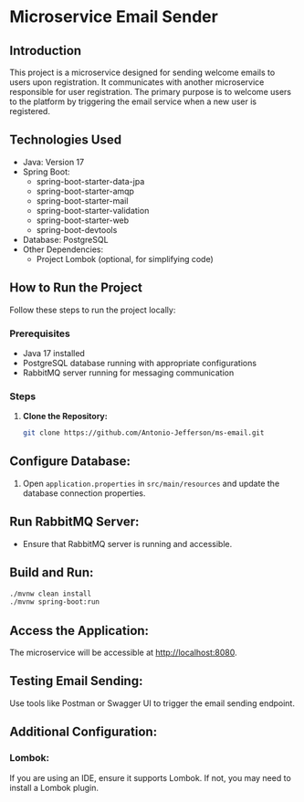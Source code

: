 # Microservice Email Sender

## Introduction
This project is a microservice designed for sending welcome emails to users upon registration. It communicates with another microservice responsible for user registration. The primary purpose is to welcome users to the platform by triggering the email service when a new user is registered.

## Technologies Used
- Java: Version 17
- Spring Boot:
  - spring-boot-starter-data-jpa
  - spring-boot-starter-amqp
  - spring-boot-starter-mail
  - spring-boot-starter-validation
  - spring-boot-starter-web
  - spring-boot-devtools
- Database: PostgreSQL
- Other Dependencies:
  - Project Lombok (optional, for simplifying code)

## How to Run the Project
Follow these steps to run the project locally:

### Prerequisites
- Java 17 installed
- PostgreSQL database running with appropriate configurations
- RabbitMQ server running for messaging communication

### Steps
1. **Clone the Repository:**
   ```bash
   git clone https://github.com/Antonio-Jefferson/ms-email.git
## Configure Database:

1. Open `application.properties` in `src/main/resources` and update the database connection properties.

## Run RabbitMQ Server:

- Ensure that RabbitMQ server is running and accessible.

## Build and Run:
```bash
./mvnw clean install
./mvnw spring-boot:run
````
## Access the Application:

The microservice will be accessible at [http://localhost:8080](http://localhost:8080).

## Testing Email Sending:

Use tools like Postman or Swagger UI to trigger the email sending endpoint.

## Additional Configuration:

### Lombok:

If you are using an IDE, ensure it supports Lombok. If not, you may need to install a Lombok plugin.
